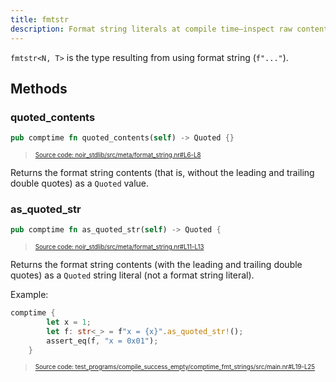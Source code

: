 ```yaml
---
title: fmtstr
description: Format string literals at compile time—inspect raw contents or emit quoted strings for macro generation.
---
```


`fmtstr<N, T>` is the type resulting from using format string (`f"..."`).

## Methods

### quoted_contents

```rust title="quoted_contents" showLineNumbers 
pub comptime fn quoted_contents(self) -> Quoted {}
```
> <sup><sub><a href="https://github.com/noir-lang/noir/blob/master/noir_stdlib/src/meta/format_string.nr#L6-L8" target="_blank" rel="noopener noreferrer">Source code: noir_stdlib/src/meta/format_string.nr#L6-L8</a></sub></sup>


Returns the format string contents (that is, without the leading and trailing double quotes) as a `Quoted` value.

### as_quoted_str

```rust title="as_quoted_str" showLineNumbers 
pub comptime fn as_quoted_str(self) -> Quoted {
```
> <sup><sub><a href="https://github.com/noir-lang/noir/blob/master/noir_stdlib/src/meta/format_string.nr#L11-L13" target="_blank" rel="noopener noreferrer">Source code: noir_stdlib/src/meta/format_string.nr#L11-L13</a></sub></sup>


Returns the format string contents (with the leading and trailing double quotes) as a `Quoted` string literal (not a format string literal).

Example:

```rust title="as_quoted_str_test" showLineNumbers 
comptime {
        let x = 1;
        let f: str<_> = f"x = {x}".as_quoted_str!();
        assert_eq(f, "x = 0x01");
    }
```
> <sup><sub><a href="https://github.com/noir-lang/noir/blob/master/test_programs/compile_success_empty/comptime_fmt_strings/src/main.nr#L19-L25" target="_blank" rel="noopener noreferrer">Source code: test_programs/compile_success_empty/comptime_fmt_strings/src/main.nr#L19-L25</a></sub></sup>

